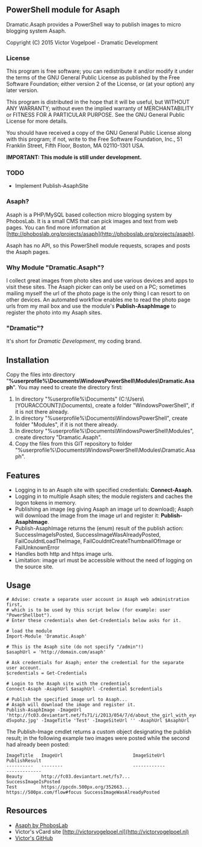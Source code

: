 ## PowerShell module for Asaph ##

Dramatic.Asaph provides a PowerShell way to publish images to micro blogging system Asaph.

Copyright (C) 2015 Victor Vogelpoel - Dramatic Development

### License ###

This program is free software; you can redistribute it and/or modify it under the terms of the GNU General Public License as published by the Free Software Foundation; either version 2 of the License, or (at your option) any later version.

This program is distributed in the hope that it will be useful, but WITHOUT ANY WARRANTY; without even the implied warranty of MERCHANTABILITY or FITNESS FOR A PARTICULAR PURPOSE.  See the GNU General Public License for more details.

You should have received a copy of the GNU General Public License along with this program; if not, write to the Free Software Foundation, Inc., 51 Franklin Street, Fifth Floor, Boston, MA 02110-1301 USA.


**IMPORTANT: This module is still under development.**

### TODO ###
- Implement Publish-AsaphSite


### Asaph? ###
Asaph is a PHP/MySQL based collection micro blogging system by PhobosLab. It is a small CMS that can pick images and text from web pages.
You can find more information at [http://phoboslab.org/projects/asaph](http://phoboslab.org/projects/asaph).

Asaph has no API, so this PowerShell module requests, scrapes and posts the Asaph pages. 


### Why Module "Dramatic.Asaph"? ###
I collect great images from photo sites and use various devices and apps to visit these sites. The Asaph picker can only be used on a PC; sometimes mailing myself the url of the photo page is the only thing I can resort to on other devices. An automated workflow enables me to read the photo page urls from my mail box and use the module's **Publish-AsaphImage** to register the photo into my Asaph sites.

### "Dramatic"? ###
It's short for *Dramatic Development*, my coding brand.


## Installation ##
Copy the files into directory "**%userprofile%\Documents\WindowsPowerShell\Modules\Dramatic.Asaph**". You may need to create the directory first: 

1. In directory "%userprofile%\Documents\" (C:\Users\\[YOURACCOUNT]\Documents), create a folder "WindowsPowerShell", if it is not there already.
2. In directory "%userprofile%\Documents\WindowsPowerShell", create folder "Modules", if it is not there already.
3. In directory "%userprofile%\Documents\WindowsPowerShell\Modules\", create directory "Dramatic.Asaph". 
4. Copy the files from this GIT repository to folder "%userprofile%\Documents\WindowsPowerShell\Modules\Dramatic.Asaph".


## Features ##
- Logging in to an Asaph site with specified credentials: **Connect-Asaph**.
- Logging in to multiple Asaph sites; the module registers and caches the logon tokens in memory.
-  Publishing an image (eg giving Asaph an image url to download); Asaph will download the image from the image url and register it: **Publish-AsaphImage**. 
- Publish-AsaphImage returns the (enum) result of the publish action: SuccessImageIsPosted, SuccessImageWasAlreadyPosted, FailCouldntLoadTheImage, FailCouldntCreateThumbnailOfImage or FailUnknownError
-  Handles both http and https image urls.
-  Limitation: image url must be accessible without the need of logging on the source site.
 


## Usage ##
    
	# Advise: create a separate user account in Asaph web administration first, 
	# which is to be used by this script below (for example: user "PowerShellbot").
	# Enter these credentials when Get-Credentials below asks for it. 

	# load the module
	Import-Module 'Dramatic.Asaph'
	
	# This is the Asaph site (do not specify "/admin"!) 
	$asaphUrl = 'http://domain.com/asaph'

	# Ask credentials for Asaph; enter the credential for the separate user account.
	$credentials = Get-Credentials

	# Login to the Asaph site with the credentials
	Connect-Asaph -AsaphUrl $asaphUrl -Credential $credentials

	# Publish the specified image url to Asaph...
    # Asaph will download the image and register it.
	Publish-AsaphImage -ImageUrl 'http://fc03.deviantart.net/fs71/i/2013/054/7/d/about_the_girl_with_eyes_made_of_fire_by_laurazalenga-d5vpohz.jpg' -ImageTitle 'Test' -ImageSiteUrl '' -AsaphUrl $AsaphUrl
	
	

The Publish-Image cmdlet returns a custom object designating the publish result; in the following example two images were posted while the second had already been posted:

    ImageTitle   ImageUrl                          ImageSiteUrl                 PublishResult                                                      
	----------   --------                          ------------                 -------------                                                      
	Beauty       http://fc03.deviantart.net/fs7...                              SuccessImageIsPosted                                       
	Test         https://ppcdn.500px.org/352663... https://500px.com/flow#focus SuccessImageWasAlreadyPosted

## Resources ##

- [Asaph by PhobosLab](http://phoboslab.org/projects/asaph)
- Victor's vCard site [http://victorvogelpoel.nl](http://victorvogelpoel.nl)
- [Victor's GitHub](https://github.com/victorvogelpoel) 
